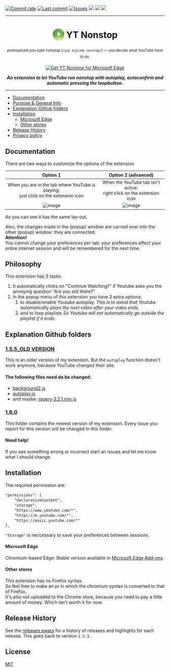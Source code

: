 [![Commit rate](https://img.shields.io/github/commit-activity/y/JohnyP36/YT-Nonstop?label=Commits&color=9cf)](https://github.com/JohnyP36/YT-Nonstop/commits/master)
[![Last commit](https://img.shields.io/github/last-commit/JohnyP36/YT-Nonstop?color=orange&label=Last%20commit)](https://github.com/JohnyP36/YT-Nonstop/commits/main)
[![Issues](https://img.shields.io/github/issues/JohnyP36/YT-Nonstop?label=Issues)](https://github.com/JohnyP36/YT-Nonstop/issues)
[![](https://img.shields.io/badge/dynamic/json?label=Edge%20Add-on&color=yellowgreen&prefix=v&query=%24.version&url=https%3A%2F%2Fmicrosoftedge.microsoft.com%2Faddons%2Fgetproductdetailsbycrxid%2Fljhaomibkgdhmfdiglflmkijdbiejcom)](https://microsoftedge.microsoft.com/addons/detail/yt-nonstop/ljhaomibkgdhmfdiglflmkijdbiejcom)
[![](https://img.shields.io/badge/dynamic/json?label=Rating&color=yellow&suffix=/5&query=%24.averageRating&url=https%3A%2F%2Fmicrosoftedge.microsoft.com%2Faddons%2Fgetproductdetailsbycrxid%2Fljhaomibkgdhmfdiglflmkijdbiejcom)](https://microsoftedge.microsoft.com/addons/detail/yt-nonstop/ljhaomibkgdhmfdiglflmkijdbiejcom)
[![](https://img.shields.io/badge/dynamic/json?label=Users&color=informational&query=%24.activeInstallCount&url=https%3A%2F%2Fmicrosoftedge.microsoft.com%2Faddons%2Fgetproductdetailsbycrxid%2Fljhaomibkgdhmfdiglflmkijdbiejcom)](https://microsoftedge.microsoft.com/addons/detail/yt-nonstop/ljhaomibkgdhmfdiglflmkijdbiejcom)
***
<h1 align="center">
<sub>
<img  src="https://github.com/JohnyP36/YT-Nonstop/blob/main/1.6.0/images/ext32.png?raw=true" height="38" width="38">
</sub>
YT Nonstop
</h1>
<p align="center">
<sup> <!-- Pronounciation -->
      pronounced <i>you-tube nonstop</i> (<code>/yo͞o t(y)o͞ob nónstäp/</code>) — <i>you</i> decide what YouTube have to do.
</sup>
</p>
<p align="center">
<a href="https://microsoftedge.microsoft.com/addons/detail/yt-nonstop/ljhaomibkgdhmfdiglflmkijdbiejcom"><img src="https://user-images.githubusercontent.com/585534/107280673-a5ece780-6a26-11eb-9cc7-9fa9f9f81180.png" alt="Get YT Nonstop for Microsoft Edge"></a>
</p>
<p align="center">
<b><i>An extension to let YouTube run nonstop with autoplay, autoconfirm and automatic pressing the loopbutton.</i></b>
</p>

***
* [Documentation](#documentation)
* [Purpose & General Info](#philosophy)
* [Explanation Github folders](#explanation-github-folders)
* [Installation](#installation)
  * [Microsoft Edge](#microsoft-edge)
  * [Other stores](#other-stores)
* [Release History](#release-history)
* [Privacy policy](https://sites.google.com/view/ytnonstop)

## Documentation  

There are two ways to customize the options of the extension  

 Option 1 | Option 2 (advanced)  
:----------:|:------------------:  
When you are in the tab where YouTube is playing: <br> just click on the extension icon | When the YouTube tab isn't active: <br> *right* click on the extension icon
![image](https://user-images.githubusercontent.com/81161435/134124903-0e2cb09a-fabc-4cba-a2df-1d12708c4e2c.png) | ![image](https://user-images.githubusercontent.com/81161435/134124903-0e2cb09a-fabc-4cba-a2df-1d12708c4e2c.png)

As you can see it has the same lay-out. 

Also, the changes made in the (popup) window are carried over into the other (popup) window: they are connected.  
**Attention!**  
You cannot change your preferences per tab: your preferences affect your entire internet session and will be remembered for the next time.

## Philosophy  

This extension has 3 tasks: 
1. It automatically clicks on "Continue Watching?" if Youtube asks you the annoying question "Are you still there?"
2. In the popup menu of this extension you have 2 extra options:
    1. to disable/enable Youtube autoplay. *This is to avoid that Youtube automatically plays the next video after your video ends.* 
    2. and to loop playlists *So Youtube will not automatically go outside the playlist if it ends*

## Explanation Github folders

### [1.5.5_OLD VERSION](https://github.com/JohnyP36/YT-Nonstop/tree/main/1.5.5_OLD%20VERSION)
This is an older version of my extension. But the `autoplay` function doesn't work anymore, because YouTube changed their site. 

#### The following files need do be changed: 
 - [background2.js](https://github.com/JohnyP36/YT-Nonstop/blob/main/1.5.5_OLD%20VERSION/js/background2.js)
 - [autoplay.js](https://github.com/JohnyP36/YT-Nonstop/blob/main/1.5.5_OLD%20VERSION/js/autoplay.js)
 - and maybe: [jquery-3.2.1.min.js](https://github.com/JohnyP36/YT-Nonstop/blob/main/1.5.5_OLD%20VERSION/js/jquery-3.2.1.min.js)

### [1.6.0](https://github.com/JohnyP36/YT-Nonstop/tree/main/1.6.0)
This folder contains the newest version of my extension. Every issue you report for this version will be changed in this folder. 

#### Need help!
If you see something wrong or incorrect start an issues and let me know what I should change.

## Installation  

The required permission are: 
```
"permissions": [ 
    "declarativeContent", 
    "storage", 
    "https://www.youtube.com/*", 
    "https://m.youtube.com/*", 
    "https://music.youtube.com/*"
],
```
`"Storage"` is neccessary to save your preferences between sessions.

#### Microsoft Edge  

Chromium-based Edge: Stable version available in [Microsoft Edge Add-ons](https://microsoftedge.microsoft.com/addons/detail/yt-nonstop/ljhaomibkgdhmfdiglflmkijdbiejcom).  

#### Other stores  
This extension has no Firefox syntax. <br> So feel free to make an pr in which the chromium syntax is converted to that of Firefox.  
It's also not uploaded to the Chrome store, because you need to pay a little amount of money. Which isn't worth it for now.

## Release History

See the [releases pages](https://github.com/JohnyP36/YT-Nonstop/releases) for a history of releases and highlights for each release. 
This goes back to version `1.5.5`.

## License
[MIT](https://github.com/JohnyP36/YT-Nonstop/blob/main/LICENSE)
